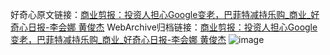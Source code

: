 好奇心原文链接：[商业剪报：投资人担心Google变老，巴菲特减持乐购_商业_好奇心日报-李会娜 黄俊杰](https://www.qdaily.com/articles/2916.html)
WebArchive归档链接：[商业剪报：投资人担心Google变老，巴菲特减持乐购_商业_好奇心日报-李会娜 黄俊杰](http://web.archive.org/web/20190623151624/https://www.qdaily.com/articles/2916.html)
![image](http://ww3.sinaimg.cn/large/007d5XDply1g3v6szgvpaj30u03f1hdt)